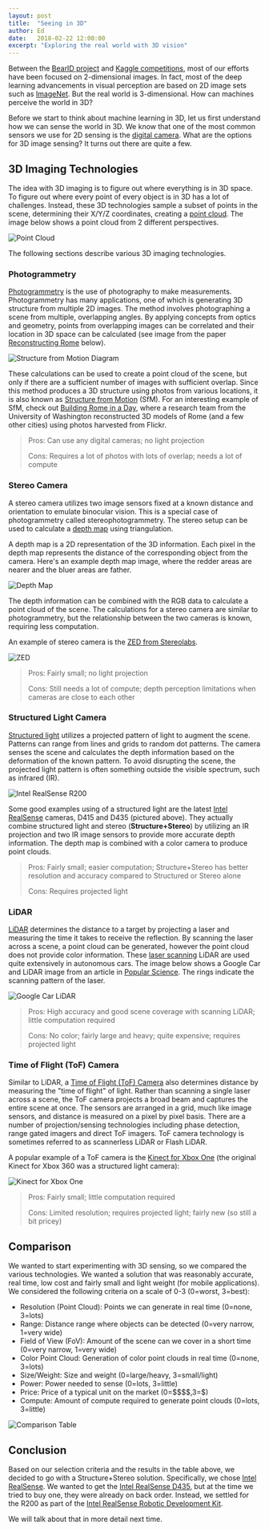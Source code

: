 ```yaml
---
layout: post
title:  "Seeing in 3D"
author: Ed
date:   2018-02-22 12:00:00
excerpt: "Exploring the real world with 3D vision"
---
```

Between the [BearID project](/bearid-project/) and [Kaggle competitions](/2018/01/29/first-kaggle-competition.html), most of our efforts have been focused on 2-dimensional images. In fact, most of the deep learning advancements in visual perception are based on 2D image sets such as [ImageNet](http://www.image-net.org/). But the real world is 3-dimensional. How can machines perceive the world in 3D?

Before we start to think about machine learning in 3D, let us first understand how we can sense the world in 3D. We know that one of the most common sensors we use for 2D sensing is the [digital camera](https://en.wikipedia.org/wiki/Digital_camera). What are the options for 3D image sensing? It turns out there are quite a few.

## 3D Imaging Technologies

The idea with 3D imaging is to figure out where everything is in 3D space. To figure out where every point of every object is in 3D has a lot of challenges. Instead, these 3D technologies sample a subset of points in the scene, determining their X/Y/Z coordinates, creating a [point cloud](https://en.wikipedia.org/wiki/Point_cloud). The image below shows a point cloud from 2 different perspectives.

![Point Cloud](/assets/seeing-in-3d/librealsense-pointcloud.png)

The following sections describe various 3D imaging technologies.

### Photogrammetry

[Photogrammetry](https://en.wikipedia.org/wiki/Photogrammetry) is the use of photography to make measurements. Photogrammetry has many applications, one of which is generating 3D structure from multiple 2D images. The method involves photographing a scene from multiple, overlapping angles. By applying concepts from optics and geometry, points from overlapping images can be correlated and their location in 3D space can be calculated (see image from the paper [Reconstructing Rome](https://www.computer.org/csdl/mags/co/2010/06/mco2010060040-abs.html) below).

![Structure from Motion Diagram](/assets/seeing-in-3d/sfm-diagram.gif)

These calculations can be used to create a point cloud of the scene, but only if there are a sufficient number of images with sufficient overlap. Since this method produces a 3D structure using photos from various locations, it is also known as [Structure from Motion](https://en.wikipedia.org/wiki/Structure_from_motion) (SfM). For an interesting example of SfM, check out [Building Rome in a Day](http://grail.cs.washington.edu/projects/rome/), where a research team from the University of Washington reconstructed 3D models of Rome (and a few other cities) using photos harvested from Flickr.

> Pros: Can use any digital cameras; no light projection
>
> Cons: Requires a lot of photos with lots of overlap; needs a lot of compute

### Stereo Camera

A stereo camera utilizes two image sensors fixed at a known distance and orientation to emulate binocular vision. This is a special case of photogrammetry called stereophotogrammetry. The stereo setup can be used to calculate a [depth map](https://en.wikipedia.org/wiki/Depth_map) using triangulation.

A depth map is a 2D representation of the 3D information. Each pixel in the depth map represents the distance of the corresponding object from the camera. Here's an example depth map image, where the redder areas are nearer and the bluer areas are father.

![Depth Map](/assets/seeing-in-3d/librealsense-depth.png)

The depth information can be combined with the RGB data to calculate a point cloud of the scene. The calculations for a stereo camera are similar to photogrammetry, but the relationship between the two cameras is known, requiring less computation.

An example of stereo camera is the [ZED from Stereolabs](https://www.stereolabs.com/zed/).

![ZED](/assets/seeing-in-3d/zed-camera.jpg)

> Pros: Fairly small; no light projection
>
> Cons: Still needs a lot of compute; depth perception limitations when cameras are close to each other

### Structured Light Camera

[Structured light](https://en.wikipedia.org/wiki/Structured_light) utilizes a projected pattern of light to augment the scene. Patterns can range from lines and grids to random dot patterns. The camera senses the scene and calculates the depth information based on the deformation of the known pattern. To avoid disrupting the scene, the projected light pattern is often something outside the visible spectrum, such as infrared (IR).

![Intel RealSense R200](/assets/seeing-in-3d/realsense-d435-d415.jpg)

Some good examples using of a structured light are the latest [Intel RealSense](https://realsense.intel.com/‎) cameras, D415 and D435 (pictured above). They actually combine structured light and stereo (**Structure+Stereo**) by utilizing an IR projection and two IR image sensors to provide more accurate depth information. The depth map is combined with a color camera to produce point clouds.

> Pros: Fairly small; easier computation; Structure+Stereo has better resolution and accuracy compared to Structured or Stereo alone
>
> Cons: Requires projected light

### LiDAR

[LiDAR](https://en.wikipedia.org/wiki/Lidar) determines the distance to a target by projecting a laser and measuring the time it takes to receive the reflection. By scanning the laser across a scene, a point cloud can be generated, however the point cloud does not provide color information. These [laser scanning](https://en.wikipedia.org/wiki/Laser_scanning) LiDAR are used quite extensively in autonomous cars. The image below shows a Google Car and LiDAR image from an article in [Popular Science](https://www.popsci.com/cars/article/2013-09/google-self-driving-car). The rings indicate the scanning pattern of the laser.

![Google Car LiDAR](/assets/seeing-in-3d/lidar-google-car.jpg)

> Pros: High accuracy and good scene coverage with scanning LiDAR; little computation required
>
> Cons: No color; fairly large and heavy; quite expensive; requires projected light

### Time of Flight (ToF) Camera

Similar to LiDAR, a [Time of Flight (ToF) Camera](https://en.wikipedia.org/wiki/Time-of-flight_camera) also determines distance by measuring the "time of flight" of light. Rather than scanning a single laser across a scene, the ToF camera projects a broad beam and captures the entire scene at once. The sensors are arranged in a grid, much like image sensors, and distance is measured on a pixel by pixel basis. There are a number of projection/sensing technologies including phase detection, range gated imagers and direct ToF imagers. ToF camera technology is sometimes referred to as scannerless LiDAR or Flash LiDAR.

A popular example of a ToF camera is the [Kinect for Xbox One](https://www.xbox.com/en-US/xbox-one/accessories/kinect) (the original Kinect for Xbox 360 was a structured light camera):

![Kinect for Xbox One](/assets/seeing-in-3d/kinect-2.jpg)

> Pros: Fairly small; little computation required
>
> Cons: Limited resolution; requires projected light; fairly new (so still a bit pricey)

## Comparison

We wanted to start experimenting with 3D sensing, so we compared the various technologies. We wanted a solution that was reasonably accurate, real time, low cost and fairly small and light weight (for mobile applications). We considered the following criteria on a scale of 0-3 (0=worst, 3=best):

* Resolution (Point Cloud): Points we can generate in real time (0=none, 3=lots)
* Range: Distance range where objects can be detected (0=very narrow, 1=very wide)
* Field of View (FoV): Amount of the scene can we cover in a short time (0=very narrow, 1=very wide)
* Color Point Cloud: Generation of color point clouds in real time (0=none, 3=lots)
* Size/Weight: Size and weight (0=large/heavy, 3=small/light)
* Power: Power needed to sense (0=lots, 3=little)
* Price: Price of a typical unit on the market (0=\$\$\$\$,3=\$)
* Compute: Amount of compute required to generate point clouds (0=lots, 3=little)

![Comparison Table](/assets/seeing-in-3d/comparison.png)

## Conclusion

Based on our selection criteria and the results in the table above, we decided to go with a Structure+Stereo solution. Specifically, we chose [Intel RealSense](https://realsense.intel.com/‎). We wanted to get the [Intel RealSense D435](https://click.intel.com/intelr-realsensetm-depth-camera-d435.html), but at the time we tried to buy one, they were already on back order. Instead, we settled for the R200 as part of the [Intel RealSense Robotic Development Kit](https://click.intel.com/intelr-realsensetm-robotic-development-kit-2467.html).

We will talk about that in more detail next time.
